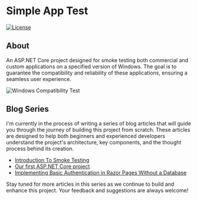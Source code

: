 # Simple App Test
[![License](https://img.shields.io/badge/License-MIT-green.svg)](https://github.com/hancheester/SimpleAppTest/blob/master/LICENSE)

## About
An ASP.NET Core project designed for smoke testing both commercial and custom applications on a specified version of Windows. The goal is to guarantee the compatibility and reliability of these applications, ensuring a seamless user experience.

![Windows Compatibility Test](https://cdn.hashnode.com/res/hashnode/image/upload/v1697379908742/9fb29291-0772-41d3-a91d-02b11aac96fd.png?auto=compress,format&format=webp)

## Blog Series
I'm currently in the process of writing a series of blog articles that will guide you through the journey of building this project from scratch. These articles are designed to help both beginners and experienced developers understand the project's architecture, key components, and the thought process behind its creation.

- [Introduction To Smoke Testing](https://codecultivation.com/why-and-what-is-smoke-testing)
- [Our first ASP.NET Core project](https://codecultivation.com/new-aspnet-core-project-for-smoke-test)
- [Implementing Basic Authentication in Razor Pages Without a Database](https://codecultivation.com/implementing-basic-authentication-in-razor-pages-without-a-database)

Stay tuned for more articles in this series as we continue to build and enhance this project. Your feedback and suggestions are always welcome!
